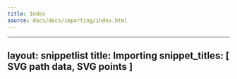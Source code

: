 ```yaml
---
title: Index
source: docs/docs/importing/index.html
---
```


---
layout: snippetlist
title: Importing
snippet\_titles: [ SVG path data, SVG points ]
---

